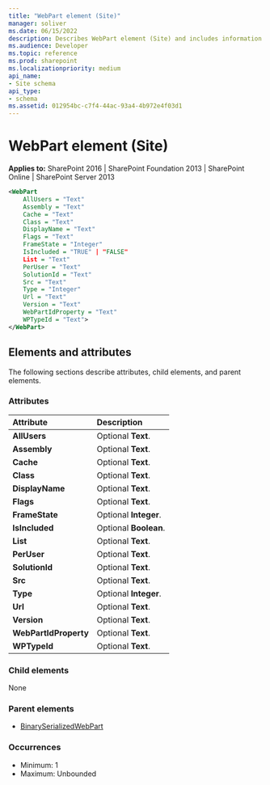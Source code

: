```yaml
---
title: "WebPart element (Site)"
manager: soliver
ms.date: 06/15/2022
description: Describes WebPart element (Site) and includes information on elements and attributes.
ms.audience: Developer
ms.topic: reference
ms.prod: sharepoint
ms.localizationpriority: medium
api_name:
- Site schema
api_type:
- schema
ms.assetid: 012954bc-c7f4-44ac-93a4-4b972e4f03d1
---
```


# WebPart element (Site)

**Applies to:** SharePoint 2016 | SharePoint Foundation 2013 | SharePoint Online | SharePoint Server 2013
  
```XML
<WebPart  
    AllUsers = "Text"  
    Assembly = "Text"  
    Cache = "Text"  
    Class = "Text"  
    DisplayName = "Text"  
    Flags = "Text"  
    FrameState = "Integer"  
    IsIncluded = "TRUE" | "FALSE"  
    List = "Text"  
    PerUser = "Text"  
    SolutionId = "Text"  
    Src = "Text"  
    Type = "Integer"  
    Url = "Text"  
    Version = "Text" 
    WebPartIdProperty = "Text"  
    WPTypeId = "Text">
</WebPart>
```

## Elements and attributes

The following sections describe attributes, child elements, and parent elements.

### Attributes

|**Attribute**|**Description**|
|:-----|:-----|
|**AllUsers** <br/> |Optional **Text**.  <br/> |
|**Assembly** <br/> |Optional **Text**.  <br/> |
|**Cache** <br/> |Optional **Text**.  <br/> |
|**Class** <br/> |Optional **Text**.  <br/> |
|**DisplayName** <br/> |Optional **Text**.  <br/> |
|**Flags** <br/> |Optional **Text**.  <br/> |
|**FrameState** <br/> |Optional **Integer**.  <br/> |
|**IsIncluded** <br/> |Optional **Boolean**.  <br/> |
|**List** <br/> |Optional **Text**.  <br/> |
|**PerUser** <br/> |Optional **Text**.  <br/> |
|**SolutionId** <br/> |Optional **Text**.  <br/> |
|**Src** <br/> |Optional **Text**.  <br/> |
|**Type** <br/> |Optional **Integer**.  <br/> |
|**Url** <br/> |Optional **Text**.  <br/> |
|**Version** <br/> |Optional **Text**.  <br/> |
|**WebPartIdProperty** <br/> |Optional **Text**.  <br/> |
|**WPTypeId** <br/> |Optional **Text**.  <br/> |
   
### Child elements

None
   
### Parent elements

- [BinarySerializedWebPart](binaryserializedwebpart-element-site.md)
   
### Occurrences

- Minimum: 1
- Maximum: Unbounded  

<br/> 
   


